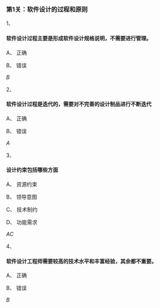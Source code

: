 ### 第1关：软件设计的过程和原则

1、

#### 软件设计过程主要是形成软件设计规格说明，不需要进行管理。


A、
正确

B、
错误

*B*

2、

#### 软件设计过程是迭代的，需要对不完善的设计制品进行不断迭代


A、
正确

B、
错误

*A*

3、

#### 设计约束包括哪些方面


A、
资源约束


B、
领导意图


C、
技术制约

D、
功能需求

*AC*

4、

#### 软件设计工程师需要较高的技术水平和丰富经验，其余都不重要。


A、
正确

B、
错误

*B*